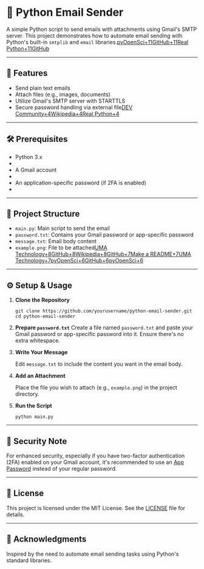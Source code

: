 # 📧 Python Email Sender

A simple Python script to send emails with attachments using Gmail's SMTP server. This project demonstrates how to automate email sending with Python's built-in `smtplib` and `email` libraries.[pyOpenSci+11GitHub+11Real Python+11](https://github.com/Sven-Bo/automate-sending-emails-using-python/blob/master/README.md?utm_source=chatgpt.com)[GitHub](https://github.com/Akshatbhatnagar908/mail_sending_python?utm_source=chatgpt.com)

* * *

## 🚀 Features

*    Send plain text emails  
*    Attach files (e.g., images, documents)    
*    Utilize Gmail's SMTP server with STARTTLS    
*    Secure password handling via external file[DEV Community+4Wikipedia+4Real Python+4](https://en.wikipedia.org/wiki/README?utm_source=chatgpt.com)    

* * *

## 🛠️ Prerequisites

*    Python 3.x
*     
*    A Gmail account
*     
*    An application-specific password (if 2FA is enabled)
*     

* * *

## 📂 Project Structure

*    `main.py`: Main script to send the email
*    `password.txt`: Contains your Gmail password or app-specific password    
*    `message.txt`: Email body content
*    `example.png`: File to be attached[UMA Technology+8GitHub+8Wikipedia+8](https://github.com/Akshatbhatnagar908/mail_sending_python?utm_source=chatgpt.com)[GitHub+7Make a README+7UMA Technology+7](https://www.makeareadme.com/?utm_source=chatgpt.com)[pyOpenSci+6GitHub+6pyOpenSci+6](https://github.com/jehna/readme-best-practices?utm_source=chatgpt.com)    

* * *

## ⚙️ Setup & Usage

1. **Clone the Repository**

     `git clone https://github.com/yourusername/python-email-sender.git cd python-email-sender`     

2. **Prepare `password.txt`**
     Create a file named `password.txt` and paste your Gmail password or app-specific password into it. Ensure there's no extra whitespace.

3.  **Write Your Message**

     Edit `message.txt` to include the content you want in the email body.

4.  **Add an Attachment**

     Place the file you wish to attach (e.g., `example.png`) in the project directory.
     
5.  **Run the Script**
          
     `python main.py`     

* * *

## 🔐 Security Note

For enhanced security, especially if you have two-factor authentication (2FA) enabled on your Gmail account, it's recommended to use an [App Password](https://support.google.com/accounts/answer/185833?hl=en) instead of your regular password.

* * *

## 📝 License

This project is licensed under the MIT License. See the [LICENSE](LICENSE) file for details.

* * *

## 🙌 Acknowledgments

Inspired by the need to automate email sending tasks using Python's standard libraries.